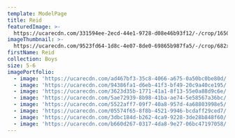 ```yaml
---
template: ModelPage
title: Reid
featuredImage: >-
  https://ucarecdn.com/331594ee-2ecd-44e1-9728-d08e46b93f12/-/crop/1650x918/0,0/-/preview/
imageThumbnail: >-
  https://ucarecdn.com/9523fd64-1d8c-4e07-8de0-69865b987fa5/-/crop/682x955/0,12/-/preview/
firstName: Reid
collection: Boys
size: 5-6
imagePortfolio:
  - image: 'https://ucarecdn.com/ad467bf3-35c8-4066-a675-0a50bc0be80d/'
  - image: 'https://ucarecdn.com/94386fa1-d6eb-41f3-bf49-20c9a40ce195/'
  - image: 'https://ucarecdn.com/3623d35b-1771-41a1-8f13-55e0a88d9c6e/'
  - image: 'https://ucarecdn.com/5ae72939-8b98-41ba-ae74-5e58567a36bc/'
  - image: 'https://ucarecdn.com/5522aff7-09f7-40a8-957d-4a68803998e5/'
  - image: 'https://ucarecdn.com/05574f65-8f8b-4521-9946-bcdaff29ced7/'
  - image: 'https://ucarecdn.com/3dbc184d-b262-4ca9-9228-3de28b848f60/'
  - image: 'https://ucarecdn.com/b660d267-0317-4da8-9e27-06bc47197058/'
---
```


